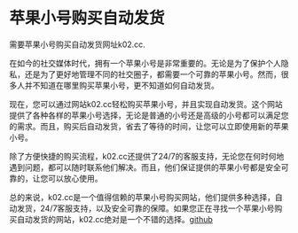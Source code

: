 # 苹果小号购买自动发货

需要苹果小号购买自动发货网址k02.cc.

在如今的社交媒体时代，拥有一个苹果小号是非常重要的。无论是为了保护个人隐私，还是为了更好地管理不同的社交圈子，都需要一个可靠的苹果小号。然而，很多人并不知道在哪里购买苹果小号，更不知道如何自动发货。

现在，您可以通过网站k02.cc轻松购买苹果小号，并且实现自动发货。这个网站提供了各种各样的苹果小号选择，无论是普通的小号还是高级的小号都可以满足您的需求。而且，购买后自动发货，省去了等待的时间，让您可以立即使用新的苹果小号。

除了方便快捷的购买流程，k02.cc还提供了24/7的客服支持，无论您在何时何地遇到问题，都可以随时联系他们解决。而且，他们保证提供的苹果小号都是安全可靠的，让您可以放心使用。

总的来说，k02.cc是一个值得信赖的苹果小号购买网站，他们提供多种选择，自动发货，24/7客服支持，以及安全可靠的保障。如果您正在寻找一个苹果小号购买自动发货的网站，k02.cc绝对是一个不错的选择。[github](https://github.com)